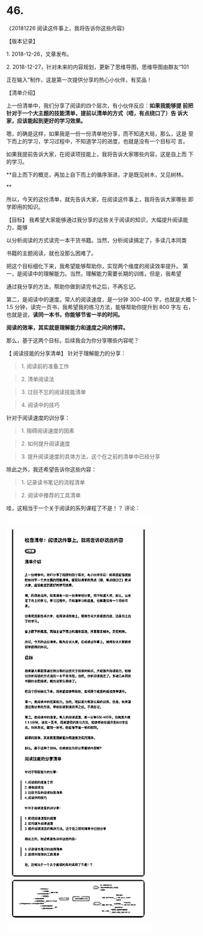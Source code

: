 # 46.

《20181226 阅读这件事上，我将告诉你这些内容》

【版本记录】

1\. 2018-12-26，文章发布。

2\. 2018-12-27，针对未来的内容规划，更新了思维导图，思维导图由群友“101

正在输入”制作，这是第一次提供分享的热心小伙伴，有奖品！

【清单介绍】

上一份清单中，我们分享了阅读的四个层次，有小伙伴反应：**如果我能够提 前把针对于一个大主题的技能清单，提前以清单的方式（唔，有点绕口了）告 诉大家，应该能起到更好的学习效果。**

嗯，的确是这样，如果我是一份一份清单地分享，而不知道大局，那么，这是 至下而上的学习，学习过程中，不知道学习的进度，也就是没有一个目标可 言。

如果我提前告诉大家，在阅读项技能上，我将告诉大家哪些内容，这是自上而 下的学习。

**自上而下的概览，再加上自下而上的循序渐进，才是既见树木，又见树林。

**

所以，今天的这份清单，就先告诉大家，在阅读这件事上，我将告诉大家哪些 即学即用的知识。

【目标】 我希望大家能够通过我分享的这些关于阅读的知识，大幅提升阅读能力，能够

以分析阅读的方式读完一本干货书籍。当然，分析阅读搞定了，多读几本同类

书籍的主题阅读，就也没那么困难了。

把这个目标细化下来，我希望能够帮助你，实现两个维度的阅读效率提升。 第一，是阅读中的理解能力。当然，理解能力需要长期的训练，但是，我希望

通过我分享的方法，帮助你做到读完书之后，不再忘记。

第二，是阅读中的速度。常人的阅读速度，是一分钟 300-400 字，也就是大概 1-1.5 分钟，读完一页书，我希望我的练习方法，能够帮助你提升到 800 字左 右，也就是说，**读同一本书，你能够节省一半的时间。**

**阅读的效率，其实就是理解能力和速度之间的博弈。**

那么，基于这两个目标，后续我会为你分享哪些内容呢？

【 阅读技能的分享清单】 针对于理解能力的分享：

> 1\. 阅读前的准备工作

> 2\. 清单阅读法

> 3\. 过目不忘的阅读技能清单

> 4\. 阅读中的技巧

针对于阅读速度的训分享：

> 1\. 阻碍阅读速度的因素

> 2\. 如何提升阅读速度

> 3\. 提升阅读速度的具体方法，这个在之前的清单中已经分享

除此之外，我还希望告诉你这些内容：

> 1\. 记录读书笔记的流程清单

> 2\. 阅读中推荐的工具清单

哇，这相当于一个关于阅读的系列课程了不是！？ 评论：

![image](img/Image_099.png)

![image](img/Image_100.png)

![image](img/Image_101.png)